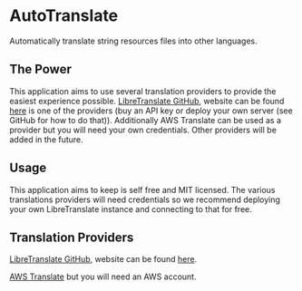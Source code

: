# AutoTranslate
Automatically translate string resources files into other languages.

## The Power
This application aims to use several translation providers to provide the easiest experience possible. [LibreTranslate GitHub](https://github.com/LibreTranslate/LibreTranslate), website can be found [here](https://libretranslate.com/) is one of the providers (buy an API key or deploy your own server (see GitHub for how to do that)). Additionally AWS Translate can be used as a provider but you will need your own credentials. Other providers will be added in the future.

## Usage
This application aims to keep is self free and MIT licensed. The various translations providers will need credentials so we recommend deploying your own LibreTranslate instance and connecting to that for free.

## Translation Providers
[LibreTranslate GitHub](https://github.com/LibreTranslate/LibreTranslate), website can be found [here](https://libretranslate.com/).

[AWS Translate](https://aws.amazon.com/translate/) but you will need an AWS account.
